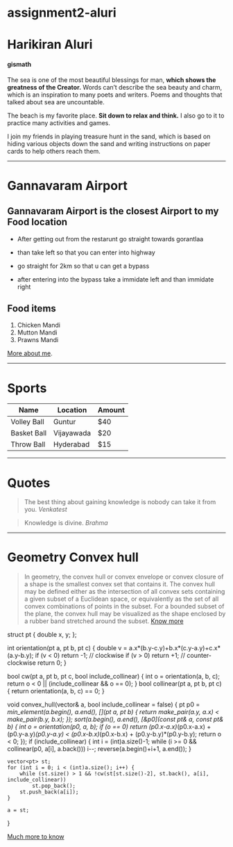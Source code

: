 # assignment2-aluri
# Harikiran Aluri
#### gismath

The sea is one of the most beautiful blessings for man, **which shows the greatness of the Creator.**  Words can’t describe the sea beauty and charm, which is an inspiration to many poets and writers. Poems and thoughts that talked about sea are uncountable.

The beach is my favorite place. **Sit down to relax and think.** I also go to it to practice many activities and games.

I join my friends in playing treasure hunt in the sand, which is based on hiding various objects down the sand and writing instructions on paper cards to help others reach them. 

--------------------------------------------------------------

# Gannavaram Airport
## Gannavaram Airport is the closest Airport to my Food location

   - After getting out from the restarunt go straight towards gorantlaa

   - than take left so that you can enter into highway

   - go straight for 2km so that u can get a bypass

   - after entering into the bypass take a immidate left and than immidate right

## Food items

1. Chicken Mandi
2. Mutton Mandi
3. Prawns Mandi


[More about me](https://github.com/harichowdary-aluri/assignment2-aluri/blob/main/AboutMe.md).

------------------------------------------------------------------------

# Sports

| Name   | Location   | Amount   |
|--------|------------|----------|
| Volley Ball   |Guntur   | $40   |
| Basket Ball   | Vijayawada   | $20   |
| Throw Ball   | Hyderabad   |$15   |

-------------------------------------------------------------------------

# Quotes

>The best thing about gaining knowledge is nobody can take it from you. *Venkatest*

>Knowledge is divine. *Brahma*

--------------------------------------------------------------------------

# Geometry Convex hull

>In geometry, the convex hull or convex envelope or convex closure of a shape is the smallest convex set that contains it. The convex hull may be defined either as the intersection of all convex sets containing a given subset of a Euclidean space, or equivalently as the set of all convex combinations of points in the subset. For a bounded subset of the plane, the convex hull may be visualized as the shape enclosed by a rubber band stretched around the subset.
[Know more](https://en.wikipedia.org/wiki/Convex_hull)

struct pt {
    double x, y;
};

int orientation(pt a, pt b, pt c) {
    double v = a.x*(b.y-c.y)+b.x*(c.y-a.y)+c.x*(a.y-b.y);
    if (v < 0) return -1; // clockwise
    if (v > 0) return +1; // counter-clockwise
    return 0;
}

bool cw(pt a, pt b, pt c, bool include_collinear) {
    int o = orientation(a, b, c);
    return o < 0 || (include_collinear && o == 0);
}
bool collinear(pt a, pt b, pt c) { return orientation(a, b, c) == 0; }

void convex_hull(vector<pt>& a, bool include_collinear = false) {
    pt p0 = *min_element(a.begin(), a.end(), [](pt a, pt b) {
        return make_pair(a.y, a.x) < make_pair(b.y, b.x);
    });
    sort(a.begin(), a.end(), [&p0](const pt& a, const pt& b) {
        int o = orientation(p0, a, b);
        if (o == 0)
            return (p0.x-a.x)*(p0.x-a.x) + (p0.y-a.y)*(p0.y-a.y)
                < (p0.x-b.x)*(p0.x-b.x) + (p0.y-b.y)*(p0.y-b.y);
        return o < 0;
    });
    if (include_collinear) {
        int i = (int)a.size()-1;
        while (i >= 0 && collinear(p0, a[i], a.back())) i--;
        reverse(a.begin()+i+1, a.end());
    }

    vector<pt> st;
    for (int i = 0; i < (int)a.size(); i++) {
        while (st.size() > 1 && !cw(st[st.size()-2], st.back(), a[i], include_collinear))
            st.pop_back();
        st.push_back(a[i]);
    }

    a = st;
}

[Much more to know](https://cp-algorithms.com/geometry/convex-hull.html)

